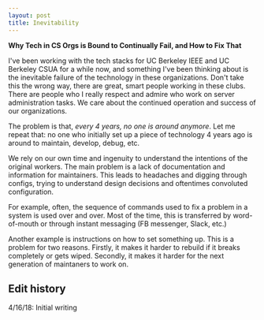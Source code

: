 ```yaml
---
layout: post
title: Inevitability
---
```


**Why Tech in CS Orgs is Bound to Continually Fail, and How to Fix That**

I've been working with the tech stacks for UC Berkeley IEEE and UC
Berkeley CSUA for a while now, and something I've been thinking about is
the inevitable failure of the technology in these organizations. Don't
take this the wrong way, there are great, smart people working in these
clubs. There are people who I really respect and admire who work on
server administration tasks. We care about the continued operation and
success of our organizations.

The problem is that, *every 4 years, no one is around anymore*. Let me
repeat that: no one who initially set up a piece of technology 4 years
ago is around to maintain, develop, debug, etc.

We rely on our own time and ingenuity to understand the intentions of the
original workers. The main problem is a lack of documentation and
information for maintainers. This leads to headaches and digging through
configs, trying to understand design decisions and oftentimes convoluted
configuration.

For example, often, the sequence of commands used to fix a problem in a
system is used over and over. Most of the time, this is transferred by
word-of-mouth or through instant messaging (FB messenger, Slack, etc.)

Another example is instructions on how to set something up. This is a
problem for two reasons. Firstly, it makes it harder to rebuild if it
breaks completely or gets wiped. Secondly, it makes it harder for the
next generation of maintaners to work on.

## Edit history

4/16/18: Initial writing
